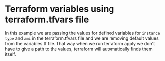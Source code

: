 # Terraform variables using terraform.tfvars file

In this example we are passing the values for defined variables for `instance type` and `ami` in the terraform.tfvars file and we are removing default values from the variables.tf file. That way when we run terraform apply we don't have to give a path to the values, terraform will automatically finds them itself.